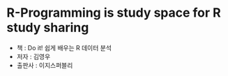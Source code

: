 # R-Programming is study space for R study sharing
* 책 : Do it! 쉽게 배우는 R 데이터 분석
* 저자 : 김영우
* 출판사 : 이지스퍼블리
